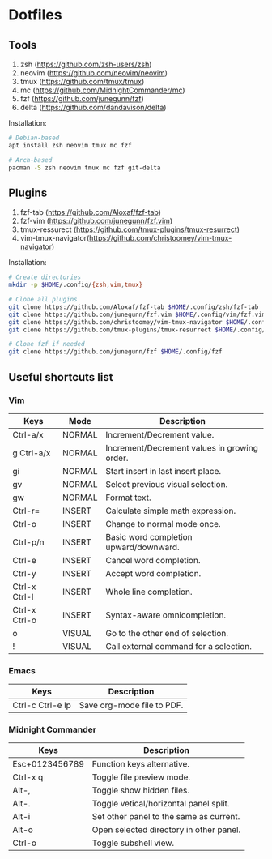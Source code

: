 # Dotfiles

## Tools
1. zsh (https://github.com/zsh-users/zsh)
2. neovim (https://github.com/neovim/neovim)
3. tmux (https://github.com/tmux/tmux)
4. mc (https://github.com/MidnightCommander/mc)
5. fzf (https://github.com/junegunn/fzf)
6. delta (https://github.com/dandavison/delta)

Installation:
```bash
# Debian-based
apt install zsh neovim tmux mc fzf

# Arch-based
pacman -S zsh neovim tmux mc fzf git-delta
```

## Plugins
1. fzf-tab (https://github.com/Aloxaf/fzf-tab)
2. fzf-vim (https://github.com/junegunn/fzf.vim)
3. tmux-ressurect (https://github.com/tmux-plugins/tmux-resurrect)
4. vim-tmux-navigator(https://github.com/christoomey/vim-tmux-navigator)

Installation:
```bash
# Create directories
mkdir -p $HOME/.config/{zsh,vim,tmux}

# Clone all plugins
git clone https://github.com/Aloxaf/fzf-tab $HOME/.config/zsh/fzf-tab
git clone https://github.com/junegunn/fzf.vim $HOME/.config/vim/fzf.vim
git clone https://github.com/christoomey/vim-tmux-navigator $HOME/.config/vim/vim-tmux-navigator
git clone https://github.com/tmux-plugins/tmux-resurrect $HOME/.config/tmux/tmux-ressurect

# Clone fzf if needed
git clone https://github.com/junegunn/fzf $HOME/.config/fzf
```

## Useful shortcuts list
### Vim
| Keys          | Mode   | Description                                 |
| ------------- | ------ | ------------------------------------------- |
| Ctrl-a/x      | NORMAL | Increment/Decrement value.                  |
| g Ctrl-a/x    | NORMAL | Increment/Decrement values in growing order.|
| gi            | NORMAL | Start insert in last insert place.          |
| gv            | NORMAL | Select previous visual selection.           |
| gw            | NORMAL | Format text.                                |
| Ctrl-r=       | INSERT | Calculate simple math expression.           |
| Ctrl-o        | INSERT | Change to normal mode once.                 |
| Ctrl-p/n      | INSERT | Basic word completion upward/downward.      |
| Ctrl-e        | INSERT | Cancel word completion.                     |
| Ctrl-y        | INSERT | Accept word completion.                     |
| Ctrl-x Ctrl-l | INSERT | Whole line completion.                      |
| Ctrl-x Ctrl-o | INSERT | Syntax-aware omnicompletion.                |
| o             | VISUAL | Go to the other end of selection.           |
| !             | VISUAL | Call external command for a selection.      |

### Emacs
| Keys                   | Description                                 |
| ---------------------- | ------------------------------------------- |
| Ctrl-c Ctrl-e lp       | Save org-mode file to PDF.                  |

### Midnight Commander
| Keys                   | Description                                 |
| ---------------------- | ------------------------------------------- |
| Esc+0123456789         | Function keys alternative.                  |
| Ctrl-x q               | Toggle file preview mode.                   |
| Alt-,                  | Toggle show hidden files.                   |
| Alt-.                  | Toggle vetical/horizontal panel split.      |
| Alt-i                  | Set other panel to the same as current.     |
| Alt-o                  | Open selected directory in other panel.     |
| Ctrl-o                 | Toggle subshell view.                       |
